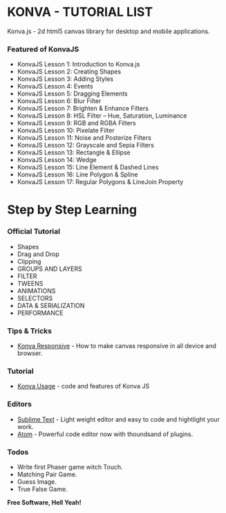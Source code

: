 # KONVA - TUTORIAL LIST

Konva.js - 2d html5 canvas library for desktop and mobile applications.

### Featured of KonvaJS
* KonvaJS Lesson 1: Introduction to Konva.js
* KonvaJS Lesson 2: Creating Shapes
* KonvaJS Lesson 3: Adding Styles
* KonvaJS Lesson 4: Events
* KonvaJS Lesson 5: Dragging Elements
* KonvaJS Lesson 6: Blur Filter
* KonvaJS Lesson 7: Brighten & Enhance Filters
* KonvaJS Lesson 8: HSL Filter – Hue, Saturation, Luminance
* KonvaJS Lesson 9: RGB and RGBA Filters
* KonvaJS Lesson 10: Pixelate Filter
* KonvaJS Lesson 11: Noise and Posterize Filters
* KonvaJS Lesson 12: Grayscale and Sepia Filters
* KonvaJS Lesson 13: Rectangle & Ellipse
* KonvaJS Lesson 14: Wedge
* KonvaJS Lesson 15: Line Element & Dashed Lines
* KonvaJS Lesson 16: Line Polygon & Spline
* KonvaJS Lesson 17: Regular Polygons & LineJoin Property

# Step by Step Learning

### Official Tutorial
* Shapes
* Drag and Drop
* Clipping
* GROUPS AND LAYERS
* FILTER
* TWEENS
* ANIMATIONS
* SELECTORS
* DATA & SERIALIZATION
* PERFORMANCE

### Tips & Tricks

* [Konva Responsive] - How to make canvas responsive in all device and browser.

### Tutorial
* [Konva Usage] - code and features of Konva JS

### Editors

* [Sublime Text] - Light weight editor and easy to code and hightlight your work.
* [Atom] - Powerful code editor now with thoundsand of plugins.

### Todos

 - Write first Phaser game witch Touch.
 - Matching Pair Game.
 - Guess Image.
 - True False Game.


**Free Software, Hell Yeah!**

[//]: # (These are reference links used in the body of this note and get stripped out when the markdown processor does its job. There is no need to format nicely because it shouldn't be seen. Thanks SO - http://stackoverflow.com/questions/4823468/store-comments-in-markdown-syntax)


   [Example Phaser Game]: <http://pgl.ilinov.eu/>
   [Phaser Sandbox]: <https://phaser.io/sandbox>
   [Sublime Text]: <https://www.sublimetext.com/>
   [Atom]: <https://atom.io/>
   [Phaser Editor]: <http://phasereditor.boniatillo.com/>

   [Konva Responsive]: <http://codepen.io/microcipcip/pen/WwYyBd>
   [Konva Usage]: <http://developers-club.com/posts/250897/>
